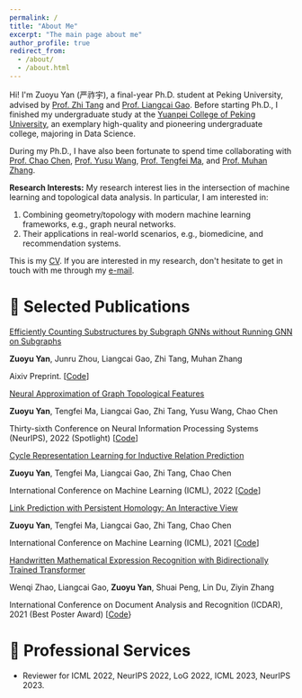 ```yaml
---
permalink: /
title: "About Me"
excerpt: "The main page about me"
author_profile: true
redirect_from: 
  - /about/
  - /about.html
---
```


Hi! I'm Zuoyu Yan (严祚宇), a final-year Ph.D. student at Peking University, advised by [Prof. Zhi Tang](https://www.wict.pku.edu.cn/cpdp/kydw/ggcy/1297369.htm) and [Prof. Liangcai Gao](https://www.icst.pku.edu.cn/szwdclyjs/kydw/ggcy/1288880.htm). Before starting Ph.D., I finished my undergraduate study at the [Yuanpei College of Peking University](https://yuanpei.pku.edu.cn/en/aboutyuanpei/collegeprofile/index.htm), an exemplary high-quality and pioneering undergraduate college, majoring in Data Science.

During my Ph.D., I have also been fortunate to spend time collaborating with [Prof. Chao Chen](https://chaochen.github.io/), [Prof. Yusu Wang](http://yusu.belkin-wang.org/), [Prof. Tengfei Ma](https://sites.google.com/site/matf0123/home), and [Prof. Muhan Zhang](https://muhanzhang.github.io/).

**Research Interests:** My research interest lies in the intersection of machine learning and topological data analysis. In particular, I am interested in: 
1. Combining geometry/topology with modern machine learning frameworks, e.g., graph neural networks.
2. Their applications in real-world scenarios, e.g., biomedicine, and recommendation systems.

This is my [CV](/files/CV.pdf). If you are interested in my research, don't hesitate to get in touch with me through my [e-mail](yanzuoyu3@pku.edu.cn).

📝 Selected Publications
======

 
[Efficiently Counting Substructures by Subgraph GNNs without Running GNN on Subgraphs](https://arxiv.org/pdf/2303.10576.pdf)

**Zuoyu Yan**, Junru Zhou, Liangcai Gao, Zhi Tang, Muhan Zhang

Aixiv Preprint. [[Code](https://github.com/pkuyzy/ESC-GNN)]

[Neural Approximation of Graph Topological Features](https://arxiv.org/pdf/2201.12032.pdf)

**Zuoyu Yan**, Tengfei Ma, Liangcai Gao, Zhi Tang, Yusu Wang, Chao Chen

Thirty-sixth Conference on Neural Information Processing Systems (NeurIPS), 2022 (Spotlight) [[Code](https://github.com/pkuyzy/TLC-GNN)]

[Cycle Representation Learning for Inductive Relation Prediction](https://arxiv.org/pdf/2110.02510.pdf)

**Zuoyu Yan**, Tengfei Ma, Liangcai Gao, Zhi Tang, Chao Chen

International Conference on Machine Learning (ICML), 2022 [[Code](https://github.com/pkuyzy/CBGNN)]

[Link Prediction with Persistent Homology: An Interactive View](https://arxiv.org/pdf/2102.10255.pdf)

**Zuoyu Yan**, Tengfei Ma, Liangcai Gao, Zhi Tang, Chao Chen

International Conference on Machine Learning (ICML), 2021 [[Code](https://github.com/pkuyzy/TLC-GNN)]

[Handwritten Mathematical Expression Recognition with Bidirectionally Trained Transformer](https://arxiv.org/pdf/2105.02412.pdf)

Wenqi Zhao, Liangcai Gao, **Zuoyu Yan**, Shuai Peng, Lin Du, Ziyin Zhang

International Conference on Document Analysis and Recognition (ICDAR), 2021 (Best Poster Award) [[Code](https://github.com/Green-Wood/BTTR)}


🏫 Professional Services
======
* Reviewer for ICML 2022, NeurIPS 2022, LoG 2022, ICML 2023, NeurIPS 2023.
